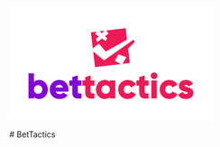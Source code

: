 <p align:"center">
<img src="https://github.com/LorenzoLongarini/BetTactics/blob/main/BetTacticsLogo.png">
</p>
# BetTactics
